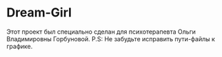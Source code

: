 # Dream-Girl
Этот проект был специально сделан для психотерапевта Ольги Владимировны Горбуновой.
P.S: Не забудьте исправить пути-файлы к графике.
